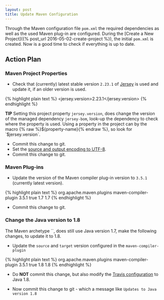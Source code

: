 ```yaml
---
layout: post
title: Update Maven Configuration
---
```

Through the Maven configuration file `pom.xml` the required dependencies as well as the used Maven plug-in are configured. During the
[Create a New Project]({% post_url 2016-05-02-create-project %}), the initial `pom.xml` is created. Now is a good time to check if everything
is up to date.


## Action Plan


### Maven Project Properties

- Check that (currently) latest stable version `2.23.1` of [Jersey](https://jersey.java.net/) is used and update it, if an older version is used.

{% highlight plain text %}
    <properties>
        <jersey.version>2.23.1</jersey.version>
    </properties>
{% endhighlight %}

__TIP__ Setting this project property `jersey.version`, does change the version of the managed dependency `jersey-bom`, look-up the dependency to check where the property is used. Using a property in the project can by the macro {% raw %}${property-name}{% endraw %}, so look for `$jersey.version`.

- Commit this change to git.
- Set the [source and output encoding to UTF-8](http://verhagen.github.io/maven-project-properties/).
- Commit this change to git.


### Maven Plug-ins

- Update the version of the Maven compiler plug-in version to `3.5.1` (currently latest version).

{% highlight plain text %}
            <plugin>
                <groupId>org.apache.maven.plugins</groupId>
                <artifactId>maven-compiler-plugin</artifactId>
                <version>3.5.1</version>
                <inherited>true</inherited>
                <configuration>
                    <source>1.7</source>
                    <target>1.7</target>
                </configuration>
            </plugin>
{% endhighlight %}

- Commit this change to git.


### Change the Java version to 1.8

The Maven archetype ``, does still use Java version 1.7, make the following changes, to update it to 1.8.

- Update the `source` and `target` version configured in the `maven-compiler-plugin`

{% highlight plain text %}
            <plugin>
                <groupId>org.apache.maven.plugins</groupId>
                <artifactId>maven-compiler-plugin</artifactId>
                <version>3.5.1</version>
                <inherited>true</inherited>
                <configuration>
                    <source>1.8</source>
                    <target>1.8</target>
                </configuration>
            </plugin>
{% endhighlight %}

- Do __NOT__ commit this change, but also modify the [Travis configuration](http://dojo-java-programming.github.io/continuous-integration-with-travis-ci/) to Java 1.8. 

- Now commit this change to git - which a message like `Updates to Java version 1.8`
